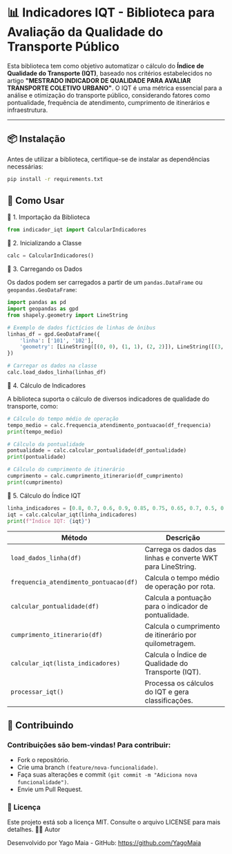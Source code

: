 # 📊 Indicadores IQT - Biblioteca para Avaliação da Qualidade do Transporte Público

Esta biblioteca tem como objetivo automatizar o cálculo do **Índice de Qualidade do Transporte (IQT)**, baseado nos critérios estabelecidos no artigo **"MESTRADO INDICADOR DE QUALIDADE PARA AVALIAR TRANSPORTE COLETIVO URBANO"**. O IQT é uma métrica essencial para a análise e otimização do transporte público, considerando fatores como pontualidade, frequência de atendimento, cumprimento de itinerários e infraestrutura.

---

## 📦 **Instalação**

Antes de utilizar a biblioteca, certifique-se de instalar as dependências necessárias:

```bash
pip install -r requirements.txt
```

## 🚀 Como Usar

🔹 1. Importação da Biblioteca

```python
from indicador_iqt import CalcularIndicadores
```

🔹 2. Inicializando a Classe

```python
calc = CalcularIndicadores()
```

🔹 3. Carregando os Dados

Os dados podem ser carregados a partir de um `pandas.DataFrame` ou `geopandas.GeoDataFrame`:

```python
import pandas as pd
import geopandas as gpd
from shapely.geometry import LineString

# Exemplo de dados fictícios de linhas de ônibus
linhas_df = gpd.GeoDataFrame({
    'linha': ['101', '102'],
    'geometry': [LineString([(0, 0), (1, 1), (2, 2)]), LineString([(3, 3), (4, 4), (5, 5)])]
})

# Carregar os dados na classe
calc.load_dados_linha(linhas_df)
```

🔹 4. Cálculo de Indicadores

A biblioteca suporta o cálculo de diversos indicadores de qualidade do transporte, como:

```python
# Cálculo do tempo médio de operação
tempo_medio = calc.frequencia_atendimento_pontuacao(df_frequencia)
print(tempo_medio)

# Cálculo da pontualidade
pontualidade = calc.calcular_pontualidade(df_pontualidade)
print(pontualidade)

# Cálculo do cumprimento de itinerário
cumprimento = calc.cumprimento_itinerario(df_cumprimento)
print(cumprimento)
```

🔹 5. Cálculo do Índice IQT

```python
linha_indicadores = [0.8, 0.7, 0.6, 0.9, 0.85, 0.75, 0.65, 0.7, 0.5, 0.6]
iqt = calc.calcular_iqt(linha_indicadores)
print(f"Índice IQT: {iqt}")
```

| Método                                 | Descrição                                                   |
| -------------------------------------- | ----------------------------------------------------------- |
| `load_dados_linha(df)`                 | Carrega os dados das linhas e converte WKT para LineString. |
| `frequencia_atendimento_pontuacao(df)` | Calcula o tempo médio de operação por rota.                 |
| `calcular_pontualidade(df)`            | Calcula a pontuação para o indicador de pontualidade.       |
| `cumprimento_itinerario(df)`           | Calcula o cumprimento de itinerário por quilometragem.      |
| `calcular_iqt(lista_indicadores)`      | Calcula o Índice de Qualidade do Transporte (IQT).          |
| `processar_iqt()`                      | Processa os cálculos do IQT e gera classificações.          |

## 🤝 Contribuindo

### Contribuições são bem-vindas! Para contribuir:

- Fork o repositório.
- Crie uma branch `(feature/nova-funcionalidade)`.
- Faça suas alterações e commit `(git commit -m "Adiciona nova funcionalidade")`.
- Envie um Pull Request.

### 📜 Licença

Este projeto está sob a licença MIT. Consulte o arquivo LICENSE para mais detalhes.
👨‍💻 Autor

Desenvolvido por Yago Maia - GitHub: https://github.com/YagoMaia
